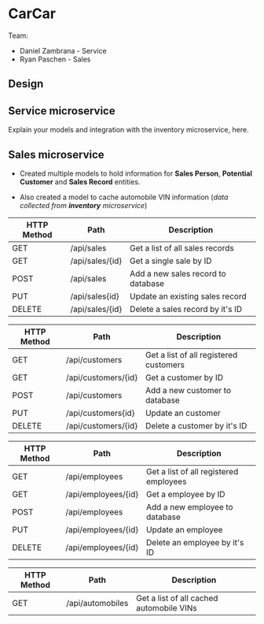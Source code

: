# CarCar

Team:

- Daniel Zambrana - Service
- Ryan Paschen - Sales

## Design

## Service microservice

Explain your models and integration with the inventory
microservice, here.

## Sales microservice

- Created multiple models to hold information for **Sales Person**, **Potential Customer** and **Sales Record** entities.

- Also created a model to cache automobile VIN information (_data collected from **inventory** microservice_)

| HTTP Method | Path            | Description                        |
| ----------- | --------------- | ---------------------------------- |
| GET         | /api/sales      | Get a list of all sales records    |
| GET         | /api/sales/{id} | Get a single sale by ID            |
| POST        | /api/sales      | Add a new sales record to database |
| PUT         | /api/sales{id}  | Update an existing sales record    |
| DELETE      | /api/sales/{id} | Delete a sales record by it's ID   |

| HTTP Method | Path                | Description                            |
| ----------- | ------------------- | -------------------------------------- |
| GET         | /api/customers      | Get a list of all registered customers |
| GET         | /api/customers/{id} | Get a customer by ID                   |
| POST        | /api/customers      | Add a new customer to database         |
| PUT         | /api/customers{id}  | Update an customer                     |
| DELETE      | /api/customers/{id} | Delete a customer by it's ID           |

| HTTP Method | Path                | Description                            |
| ----------- | ------------------- | -------------------------------------- |
| GET         | /api/employees      | Get a list of all registered employees |
| GET         | /api/employees/{id} | Get a employee by ID                   |
| POST        | /api/employees      | Add a new employee to database         |
| PUT         | /api/employees/{id} | Update an employee                     |
| DELETE      | /api/employees/{id} | Delete an employee by it's ID          |

| HTTP Method | Path             | Description                              |
| ----------- | ---------------- | ---------------------------------------- |
| GET         | /api/automobiles | Get a list of all cached automobile VINs |
